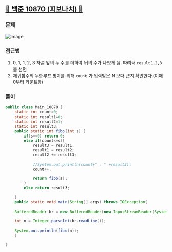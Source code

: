 ##   <a href="https://www.acmicpc.net/problem/10870">📖 백준 10870 (피보나치) 📖</a>



### 문제

![image](https://github.com/user-attachments/assets/10166c62-ea28-4fd9-94ec-2794466a51ed)


### 접근법
1. 0, 1, 1, 2, 3 처럼 앞의 두 수를 더하여 뒤의 수가 나오게 됨. 따라서 `result1,2,3` 을 선언 <br>
2. 재귀함수의 무한루프 방지를 위해 `count` 가 입력받은 N 보다 큰지 확인한다.(이때 0부터 카운트함) <br>


### 풀이

```java
public class Main_10870 {
	static int count=0;
	static int result1=0;
	static int result2=1;
	static int result3;
	public static int fibo(int s) {
		if(s==0) return 0;
		else if(count<=s){
			result3 = result1;
			result1 = result2;
			result2 += result3;
			
			//System.out.println(count+" : " +result3);
			count++;

			return fibo(s);
		}
		else return result3;
		
	}
	public static void main(String[] args) throws IOException{
		
	BufferedReader br = new BufferedReader(new InputStreamReader(System.in));
	
	int n = Integer.parseInt(br.readLine());
	
	System.out.println(fibo(n));
	}

}
```
